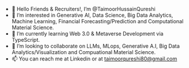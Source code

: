 - 👋 Hello Friends & Recruiters!, I’m @TaimoorHussainQureshi
- 👀 I’m interested in Generative AI, Data Science, Big Data Analytics, Machine Learning, Financial Forecasting/Prediction and Computational Material Science.
- 🌱 I’m currently learning Web 3.0 & Metaverse Development via TypeScript.
- 💞️ I’m looking to collaborate on LLMs, MLops, Generative A.I, Big Data Analytics/Visualization and Compuational Material Science.
- 📫 You can reach me at Linkedin or at taimoorqureshi80@gmail.com

<!---
TaimoorHussainQureshi/TaimoorHussainQureshi is a ✨ special ✨ repository because its `README.md` (this file) appears on your GitHub profile.
You can click the Preview link to take a look at your changes.
--->
